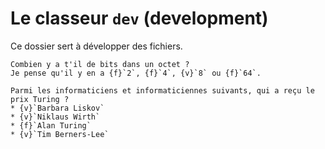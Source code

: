 # Le classeur `dev` (development)

Ce dossier sert à développer des fichiers.

```{question}
Combien y a t'il de bits dans un octet ?
Je pense qu'il y en a {f}`2`, {f}`4`, {v}`8` ou {f}`64`.
```

```{question} Question avec un titre personnalisé
Parmi les informaticiens et informaticiennes suivants, qui a reçu le prix Turing ?
* {v}`Barbara Liskov`
* {v}`Niklaus Wirth`
* {f}`Alan Turing`
* {v}`Tim Berners-Lee`
```

```{youtube} uHKfrz65KSU
```